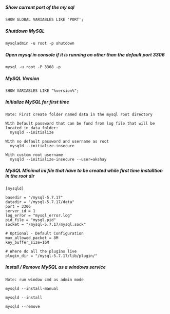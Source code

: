 ##### Show current port of the my sql

```
SHOW GLOBAL VARIABLES LIKE 'PORT';
```


##### Shutdown MySQL 

```
mysqladmin -u root -p shutdown
```


##### Open mysql in console if it is running on other than the default port 3306

```
mysql -u root -P 3308 -p
```


##### MySQL Version

```
SHOW VARIABLES LIKE "%version%";
```


##### Initialize MySQL for first time

```
Note: First create folder named data in the mysql root directory

With Default password that can be fund from log file that will be located in data folder:
  mysqld --initialize

With no default password and username as root
  mysqld --initialize-insecure
  
With custom root username
  mysqld --initialize-insecure --user=akshay
```


##### MySQL Minimal ini file that have to be created while first time installtion in the root dir

```
[mysqld]

basedir = "/mysql-5.7.17"
datadir = "/mysql-5.7.17/data"
port = 3306
server_id = 1
log_error = "mysql_error.log"
pid_file = "mysql.pid"
socket = "/mysql-5.7.17/mysql.sock"

# Optional - Default Configuration
max_allowed_packet = 8M
key_buffer_size=16M

# Where do all the plugins live
plugin_dir = "/mysql-5.7.17/lib/plugin/"
```


##### Install / Remove MySQL as a windows service

```
Note: run window cmd as admin mode

mysqld --install-manual

mysqld --install

mysqld --remove
```

